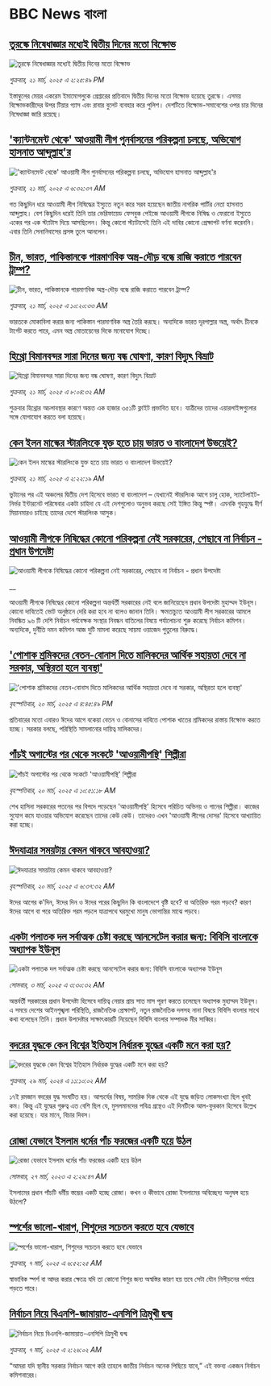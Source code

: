 # BBC News বাংলা## [তুরস্কে নিষেধাজ্ঞার মধ্যেই দ্বিতীয় দিনের মতো বিক্ষোভ](https://www.bbc.com/bengali/articles/crmjrnn8g42o?at_campaign=githubrss)![তুরস্কে নিষেধাজ্ঞার মধ্যেই দ্বিতীয় দিনের মতো বিক্ষোভ](https://ichef.bbci.co.uk/ace/standard/240/cpsprodpb/1874/live/4c79dcd0-063a-11f0-97d3-37df2b293ed1.jpg)_শুক্রবার, ২১ মার্চ, ২০২৫ এ ২:২৫:৪৯ PM_ইস্তাম্বুলের মেয়র একরেম ইমামোগলুকে গ্রেপ্তারের প্রতিবাদে দ্বিতীয় দিনের মতো বিক্ষোভ হয়েছে তুরস্কে। এসময় বিক্ষোভকারীদের উপর টিয়ার গ্যাস এবং রাবার বুলেট ব্যবহার করে পুলিশ। দেশটিতে বিক্ষোভ-সমাবেশের ওপর চার দিনের নিষেধাজ্ঞা জারি রয়েছে।## ['ক্যান্টনমেন্ট থেকে' আওয়ামী লীগ পুনর্বাসনের পরিকল্পনা চলছে, অভিযোগ হাসনাত আব্দুল্লাহ'র](https://www.bbc.com/bengali/articles/cg5d357mnveo?at_campaign=githubrss)!['ক্যান্টনমেন্ট থেকে' আওয়ামী লীগ পুনর্বাসনের পরিকল্পনা চলছে, অভিযোগ হাসনাত আব্দুল্লাহ'র](https://ichef.bbci.co.uk/ace/standard/240/cpsprodpb/5d52/live/151e0bf0-0601-11f0-94d4-6f954f5dcfa3.jpg)_শুক্রবার, ২১ মার্চ, ২০২৫ এ ৬:৩২:৩৭ AM_গত কিছুদিন ধরে আওয়ামী লীগ নিষিদ্ধের ইস্যুতে নতুন করে সরব হয়েছেন জাতীয় নাগরিক পার্টির নেতা হাসনাত আব্দুল্লাহ। বেশ কিছুদিন ধরেই তিনি তার ভেরিফায়েড ফেসবুক পেইজে আওয়ামী লীগকে নিষিদ্ধ ও ফেরানো ইস্যুতে একের পর এক স্ট্যাটাস দিয়ে আসছিলেন। কিন্তু কোনো স্ট্যাটাসেই তিনি এই দাবির কোনো প্রেক্ষাপট বর্ণনা করেননি। এবার তিনি সেনানিবাসের প্রসঙ্গ তুলে আনলেন।## [চীন, ভারত, পাকিস্তানকে পারমাণবিক অস্ত্র-দৌড় বন্ধে রাজি করাতে পারবেন ট্রাম্প?](https://www.bbc.com/bengali/articles/cx293d816gyo?at_campaign=githubrss)![চীন, ভারত, পাকিস্তানকে পারমাণবিক অস্ত্র-দৌড় বন্ধে রাজি করাতে পারবেন ট্রাম্প?](https://ichef.bbci.co.uk/ace/standard/240/cpsprodpb/8347/live/77e1e630-0593-11f0-88b7-5556e7b55c5e.jpg)_শুক্রবার, ২১ মার্চ, ২০২৫ এ ১০:২০:৩৩ AM_ভারতকে মোকাবিলা করার জন্য পাকিস্তান পারমাণবিক অস্ত্র তৈরি করছে। অন্যদিকে ভারত দূরপাল্লার অস্ত্র, অর্থাৎ চীনকে টার্গেট করতে পারে, এমন অস্ত্র মোতায়েনের দিকে মনোযোগ দিচ্ছে।## [হিথ্রো বিমানবন্দর সারা দিনের জন্য বন্ধ ঘোষণা, কারণ বিদ্যুৎ বিভ্রাট](https://www.bbc.com/bengali/articles/ckg867zdkpgo?at_campaign=githubrss)![হিথ্রো বিমানবন্দর সারা দিনের জন্য বন্ধ ঘোষণা, কারণ বিদ্যুৎ বিভ্রাট](https://ichef.bbci.co.uk/ace/standard/240/cpsprodpb/f5a9/live/33ed7070-0629-11f0-94d4-6f954f5dcfa3.jpg)_শুক্রবার, ২১ মার্চ, ২০২৫ এ ৮:০৪:৩২ AM_শুক্রবার হিথ্রোর অচলাবস্থার কারণে অন্তত এক হাজার ৩৫১টি ফ্লাইট প্রভাবিত হবে।  যাত্রীদের তাদের এয়ারলাইন্সগুলোর সঙ্গে যোগাযোগ করতে বলা হয়েছে।## [কেন ইলন মাস্কের স্টারলিংকে যুক্ত হতে চায় ভারত ও বাংলাদেশ উভয়েই?](https://www.bbc.com/bengali/articles/crlxw8x831yo?at_campaign=githubrss)![কেন ইলন মাস্কের স্টারলিংকে যুক্ত হতে চায় ভারত ও বাংলাদেশ উভয়েই?](https://ichef.bbci.co.uk/ace/standard/240/cpsprodpb/6ec6/live/f2f45560-04c6-11f0-97d3-37df2b293ed1.jpg)_শুক্রবার, ২১ মার্চ, ২০২৫ এ ২:২২:১৯ AM_ভুটানের পর এই অঞ্চলের দ্বিতীয় দেশ হিসেবে ভারত বা বাংলাদেশ – যেখানেই স্টারলিংক আগে চালু হোক, স্যাটেলাইট-নির্ভর ইন্টারনেট পরিষেবার একটা চাহিদা যে এই দেশগুলোও অনুভব করছে সেই ইঙ্গিত কিন্তু স্পষ্ট। এমনকি গৃহযুদ্ধে দীর্ণ মিয়ানমারও চাইছে তাদের দেশে স্টারলিংক আসুক।## [আওয়ামী লীগকে নিষিদ্ধের কোনো পরিকল্পনা নেই সরকারের, পেছাবে না নির্বাচন - প্রধান উপদেষ্টা](https://www.bbc.co.uk/bengali/live/c9812e5eepnt?at_campaign=githubrss)![আওয়ামী লীগকে নিষিদ্ধের কোনো পরিকল্পনা নেই সরকারের, পেছাবে না নির্বাচন - প্রধান উপদেষ্টা](https://ichef.bbci.co.uk/ace/standard/240/cpsprodpb/9a7c/live/6e6b67f0-05a9-11f0-94d4-6f954f5dcfa3.jpg)__আওয়ামী লীগকে নিষিদ্ধের কোনো পরিকল্পনা অন্তর্বর্তী সরকারের নেই বলে জানিয়েছেন প্রধান উপদেষ্টা মুহাম্মদ ইউনূস। কোনো দাবিতেই ভোট অনুষ্ঠানে দেরি করা হবে না বলেও জানান তিনি। ক্ষমতাচ্যুত আওয়ামী লীগ সরকারের  আমলে নিবন্ধিত ৯৬ টি দেশি নির্বাচন পর্যবেক্ষক সংস্থার নিবন্ধন বাতিলের বিষয়ে পর্যালোচনা শুরু করেছে নির্বাচন কমিশন।  অন্যদিকে, দুর্নীতি দমন কমিশন আজ দুটি মামলা করেছে সায়মা ওয়াজেদ পুতুলের বিরুদ্ধে।## ['পোশাক শ্রমিকদের বেতন-বোনাস দিতে মালিকদের আর্থিক সহায়তা দেবে না সরকার, অস্থিরতা হলে ব্যবস্থা'](https://www.bbc.com/bengali/articles/c1mny3zxg15o?at_campaign=githubrss)!['পোশাক শ্রমিকদের বেতন-বোনাস দিতে মালিকদের আর্থিক সহায়তা দেবে না সরকার, অস্থিরতা হলে ব্যবস্থা'](https://ichef.bbci.co.uk/ace/standard/240/cpsprodpb/b09f/live/159f3400-056b-11f0-97d3-37df2b293ed1.jpg)_বৃহস্পতিবার, ২০ মার্চ, ২০২৫ এ ৪:৪৫:৪৯ PM_প্রতিবারের মতো এবারও ঈদের আগে বকেয়া বেতন ও বোনাসের দাবিতে পোশাক খাতের শ্রমিকদের রাস্তায় বিক্ষোভ করতে হচ্ছে।  সরকার বলছে, পরিস্থিতি সামলানোর দায়িত্ব মালিকদের।## [পাঁচই অগাস্টের পর থেকে সংকটে 'আওয়ামীপন্থি' শিল্পীরা](https://www.bbc.com/bengali/articles/cvg51zp4p0do?at_campaign=githubrss)![পাঁচই অগাস্টের পর থেকে সংকটে 'আওয়ামীপন্থি' শিল্পীরা](https://ichef.bbci.co.uk/ace/standard/240/cpsprodpb/a65c/live/a91d5de0-040f-11f0-9a14-55d29bbe2f11.jpg)_বৃহস্পতিবার, ২০ মার্চ, ২০২৫ এ ১০:৫১:১৮ AM_শেখ হাসিনা সরকারের পতনের পর বিপদে পড়েছেন 'আওয়ামীপন্থি' হিসেবে পরিচিত অভিনয় ও গানের শিল্পীরা। কাজের সুযোগ কমে যাওয়ার অভিযোগ করেছেন তাদের কেউ কেউ। তাদেরও এখন 'আওয়ামী লীগের দোসর' হিসেবে আখ্যায়িত করা হচ্ছে।## [ঈদযাত্রার সময়টায় কেমন থাকবে আবহাওয়া? ](https://www.bbc.com/bengali/articles/c2kgynvwpe1o?at_campaign=githubrss)![ঈদযাত্রার সময়টায় কেমন থাকবে আবহাওয়া? ](https://ichef.bbci.co.uk/ace/standard/240/cpsprodpb/3857/live/dc94d7b0-0550-11f0-88b7-5556e7b55c5e.jpg)_বৃহস্পতিবার, ২০ মার্চ, ২০২৫ এ ৬:৩৭:৩২ AM_ঈদের আগের ক'দিন, ঈদের দিন ও ঈদের পরের কিছুদিন কি বাংলাদেশে বৃষ্টি হবে? বা অতিরিক্ত গরম পড়বে? কারণ ঈদের আগে বা পরে অতিরিক্ত গরম পড়লে যাত্রাপথে ঘরমুখো মানুষ ভোগান্তির মাঝে পড়বে।## [একটা পলাতক দল সর্বাত্মক চেষ্টা করছে আনসেটেল করার জন্য:  বিবিসি বাংলাকে অধ্যাপক ইউনূস ](https://www.bbc.com/bengali/articles/cn4yy9gr8dlo?at_campaign=githubrss)![একটা পলাতক দল সর্বাত্মক চেষ্টা করছে আনসেটেল করার জন্য:  বিবিসি বাংলাকে অধ্যাপক ইউনূস ](https://ichef.bbci.co.uk/ace/standard/240/cpsprodpb/62c1/live/00c95a20-f5bb-11ef-896e-d7e7fb1719a4.jpg)_সোমবার, ৩ মার্চ, ২০২৫ এ ৩:৩০:৩২ AM_অন্তর্বর্তী সরকারের প্রধান উপদেষ্টা হিসেবে দায়িত্ব নেয়ার প্রায় সাত মাস পূরণ করতে চলেছেন অধ্যাপক মুহাম্মদ ইউনূস। এ সময়ে দেশের আইনশৃঙ্খলা পরিস্থিতি, রাজনৈতিক প্রেক্ষাপট, নতুন রাজনৈতিক দলসহ নানা বিষয়ে বিবিসি বাংলার সাথে কথা বলেছেন তিনি। প্রধান উপদেষ্টার সাক্ষাৎকারটি নিয়েছেন বিবিসি বাংলার সম্পাদক মীর সাব্বির।## [বদরের যুদ্ধকে কেন বিশ্বের ইতিহাস নির্ধারক যুদ্ধের একটি মনে করা হয়?](https://www.bbc.com/bengali/articles/c2v92ydq8jyo?at_campaign=githubrss)![বদরের যুদ্ধকে কেন বিশ্বের ইতিহাস নির্ধারক যুদ্ধের একটি মনে করা হয়?](https://ichef.bbci.co.uk/ace/standard/240/cpsprodpb/1a54/live/11b49b60-edb0-11ee-860f-4b0b053e4cd0.jpg)_শুক্রবার, ২৯ মার্চ, ২০২৪ এ ১১:১০:০২ AM_১৭ই রমজান বদরের যুদ্ধ সংঘটিত হয়। আশ্চর্যের বিষয়, সামরিক দিক থেকে এই যুদ্ধে জড়িত লোকসংখ্যা ছিল খুবই কম। কিন্তু এই যুদ্ধের গুরুত্ব এত বেশি ছিল যে, মুসলমানদের পবিত্র গ্রন্থেও এই দিনটিকে আল-ফুরকান হিসেবে উল্লেখ করা হয়েছে। যার মানে, বিচার দিবস।## [রোজা যেভাবে ইসলাম ধর্মের পাঁচ ফরজের একটি হয়ে উঠল](https://www.bbc.com/bengali/articles/c3g54741n7xo?at_campaign=githubrss)![রোজা যেভাবে ইসলাম ধর্মের পাঁচ ফরজের একটি হয়ে উঠল](https://ichef.bbci.co.uk/ace/standard/240/cpsprodpb/4189/live/d60d8e90-cbe7-11ed-b78d-cd916892f770.jpg)_সোমবার, ২৭ মার্চ, ২০২৩ এ ২:২৯:৪৭ AM_ইসলামের প্রধান পাঁচটি ধর্মীয় স্তম্ভের একটি হচ্ছে রোজা। কখন ও কীভাবে রোজা ইসলামের অবিচ্ছেদ্য অনুষঙ্গ হয়ে উঠলো?## [স্পর্শের ভালো-খারাপ, শিশুদের সচেতন করতে হবে যেভাবে](https://www.bbc.com/bengali/articles/cq8y7ejvzjxo?at_campaign=githubrss)![স্পর্শের ভালো-খারাপ, শিশুদের সচেতন করতে হবে যেভাবে](https://ichef.bbci.co.uk/ace/standard/240/cpsprodpb/3150/live/3c68c8f0-faa6-11ef-815c-cf37b1275dcf.jpg)_শুক্রবার, ৭ মার্চ, ২০২৫ এ ৬:৫২:২৫ AM_স্বাভাবিক স্পর্শ বা আদর করার ক্ষেত্রে যদি তা কোনো শিশুর জন্য অস্বস্তির কারণ হয় তবে সেটা যৌন নিপীড়নের পর্যায়ে পড়তে পারে।## [নির্বাচন নিয়ে বিএনপি-জামায়াত-এনসিপি ত্রিমুখী দ্বন্দ্ব ](https://www.bbc.com/bengali/articles/cj4nwwdxy2wo?at_campaign=githubrss)![নির্বাচন নিয়ে বিএনপি-জামায়াত-এনসিপি ত্রিমুখী দ্বন্দ্ব ](https://ichef.bbci.co.uk/ace/standard/240/cpsprodpb/05c9/live/86d96b70-fa78-11ef-9e61-71ee71f26eb1.jpg)_শুক্রবার, ৭ মার্চ, ২০২৫ এ ২:২৬:০২ AM_“আমরা যদি স্থানীয় সরকার নির্বাচন আগে করি তাহলে জাতীয় নির্বাচন অনেক পিছিয়ে যাবে,” এই বক্তব্য একজন নির্বাচন কমিশনারের।